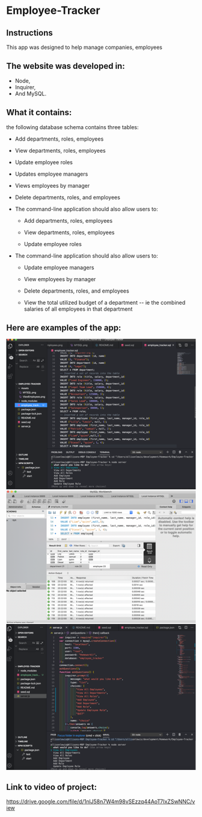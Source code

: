 # Employee-Tracker

## Instructions

This app was designed to help manage companies, employees
## The website was developed in:
* Node,
* Inquirer, 
* And MySQL.
## What it contains:
the following database schema contains three tables:
 * Add departments, roles, employees

  * View departments, roles, employees

  * Update employee roles


  * Updates employee managers

  * Views employees by manager

  * Delete departments, roles, and employees


* The command-line application should also allow users to:

  * Add departments, roles, employees

  * View departments, roles, employees

  * Update employee roles

* The command-line application should also allow users to:

  * Update employee managers

  * View employees by manager

  * Delete departments, roles, and employees

  * View the total utilized budget of a department -- ie the combined salaries of all employees in that department
## Here are examples of the app:
![Image of .SQL](Assets/EmployeeSql.png)
![Image of MYSQL PAGE](Assets/MYSQL.png)
![Image of MYSQL PAGE](Assets/ViewEmployees.png)

## Link to video of project:
https://drive.google.com/file/d/1nlJ58n7W4m98vSEzzq44AoT7IxZSwNNC/view
